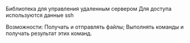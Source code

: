 Библиотека для управления удаленным сервером
Для доступа используются данные ssh

Возможности:
Получать и отправлять файлы;
Выполнять команды и получать результат этих команд.
